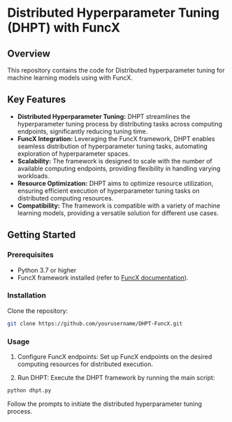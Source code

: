 # Distributed Hyperparameter Tuning (DHPT) with FuncX

## Overview

This repository contains the code for  Distributed hyperparameter tuning for machine learning models using  with FuncX.
## Key Features

- **Distributed Hyperparameter Tuning:** DHPT streamlines the hyperparameter tuning process by distributing tasks across computing endpoints, significantly reducing tuning time.
- **FuncX Integration:** Leveraging the FuncX framework, DHPT enables seamless distribution of hyperparameter tuning tasks, automating exploration of hyperparameter spaces.
- **Scalability:** The framework is designed to scale with the number of available computing endpoints, providing flexibility in handling varying workloads.
- **Resource Optimization:** DHPT aims to optimize resource utilization, ensuring efficient execution of hyperparameter tuning tasks on distributed computing resources.
- **Compatibility:** The framework is compatible with a variety of machine learning models, providing a versatile solution for different use cases.

## Getting Started

### Prerequisites

- Python 3.7 or higher
- FuncX framework installed (refer to [FuncX documentation](https://funcx.org/)).

### Installation

Clone the repository:

```bash
git clone https://github.com/yourusername/DHPT-FuncX.git

```

### Usage

1. Configure FuncX endpoints: Set up FuncX endpoints on the desired computing resources for distributed execution.

2. Run DHPT: Execute the DHPT framework by running the main script:

```bash
python dhpt.py
```

Follow the prompts to initiate the distributed hyperparameter tuning process.


